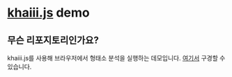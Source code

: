 # [khaiii.js](https://github.com/puilp0502/khaiii.js) demo
## 무슨 리포지토리인가요?
khaiii.js를 사용해 브라우저에서 형태소 분석을 실행하는 데모입니다. [여기서](https://puilp0502.github.io/khaiii-demo) 구경할 수 있습니다.
